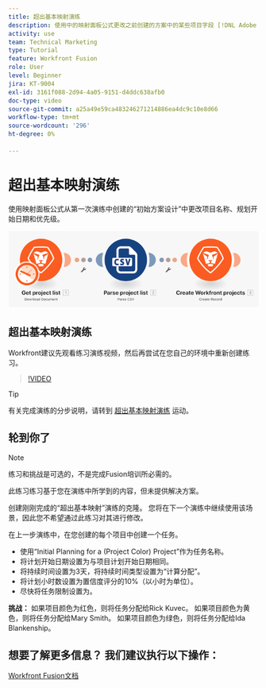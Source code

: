 ```yaml
---
title: 超出基本映射演练
description: 使用中的映射面板公式更改之前创建的方案中的某些项目字段 [!DNL Adobe Workfront Fusion].
activity: use
team: Technical Marketing
type: Tutorial
feature: Workfront Fusion
role: User
level: Beginner
jira: KT-9004
exl-id: 3161f088-2d94-4a05-9151-d4ddc638afb0
doc-type: video
source-git-commit: a25a49e59ca483246271214886ea4dc9c10e8d66
workflow-type: tm+mt
source-wordcount: '296'
ht-degree: 0%

---
```


# 超出基本映射演练

使用映射面板公式从第一次演练中创建的“初始方案设计”中更改项目名称、规划开始日期和优先级。

![融合场景的图像](assets/understand-the-basics-1.png)

## 超出基本映射演练

Workfront建议先观看练习演练视频，然后再尝试在您自己的环境中重新创建练习。

>[!VIDEO](https://video.tv.adobe.com/v/335264/?quality=12&learn=on)

>[!TIP]
>
>有关完成演练的分步说明，请转到 [超出基本映射演练](https://experienceleague.adobe.com/docs/workfront-learn/tutorials-workfront/fusion/exercises/beyond-basic-mapping.html?lang=en) 运动。

## 轮到你了

>[!NOTE]
>
>练习和挑战是可选的，不是完成Fusion培训所必需的。

此练习练习基于您在演练中所学到的内容，但未提供解决方案。

创建刚刚完成的“超出基本映射”演练的克隆。 您将在下一个演练中继续使用该场景，因此您不希望通过此练习对其进行修改。

在上一步演练中，在您创建的每个项目中创建一个任务。

* 使用“Initial Planning for a (Project Color) Project”作为任务名称。
* 将计划开始日期设置为与项目计划开始日期相同。
* 将持续时间设置为3天，将持续时间类型设置为“计算分配”。
* 将计划小时数设置为置信度评分的10%（以小时为单位）。
* 尽快将任务限制设置为。

**挑战：** 如果项目颜色为红色，则将任务分配给Rick Kuvec。 如果项目颜色为黄色，则将任务分配给Mary Smith。 如果项目颜色为绿色，则将任务分配给Ida Blankenship。

## 想要了解更多信息？ 我们建议执行以下操作：

[Workfront Fusion文档](https://experienceleague.adobe.com/docs/workfront/using/adobe-workfront-fusion/workfront-fusion-2.html?lang=en)
